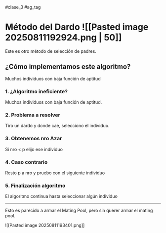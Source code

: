 #clase_3 #ag_tag 
# Método del Dardo ![[Pasted image 20250811192924.png  | 50]]
Este es otro método de selección de padres.
## ¿Cómo implementamos este algoritmo?
Muchos individuos con baja función de aptitud
### **1.** ¿Algoritmo ineficiente?
Muchos individuos con baja función de aptitud.
### **2.** Problema a resolver
Tiro un dardo y donde cae, selecciono el individuo.
### **3.** Obtenemos nro Azar
Si nro < p elijo ese individuo
### **4.** Caso contrario
Resto p a nro y pruebo con el siguiente individuo
### **5.** Finalización algoritmo
El algoritmo continua hasta seleccionar algún individuo

---

Esto es parecido a armar el Mating Pool, pero sin querer armar el mating pool.

![[Pasted image 20250811193401.png]]

